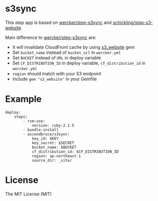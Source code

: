 # s3sync

This step app is based on [wercker/step-s3sync](https://github.com/wercker/step-s3sync) and [schickling/step-s3-website](https://github.com/schickling/step-s3-website)

Main difference to [wercker/step-s3sync](https://github.com/wercker/step-s3sync) are:

* It will invalidate CloudFront cache by using [s3_website](https://github.com/laurilehmijoki/s3_website) gem
* Set `bucket_name` instead of `bucket_url` in `wercker.yml`
* Set `BUCKET` instead of `URL` in deploy variable
* Set `CF_DISTRIBUTION_ID` in deploy variable, `cf_distribution_id` in `wercker.yml`
* `region` should match with your S3 endpoint
* Include `gem "s3_website"` in your Gemfile

# Example

```
deploy:
    steps:
        - rvm-use:
            version: ruby-2.1.5
        - bundle-install
        - ascendbruce/s3sync:
            key_id: $KEY
            key_secret: $SECRET
            bucket_name: $BUCKET
            cf_distribution_id: $CF_DISTRIBUTION_ID
            region: ap-northeast-1
            source_dir: _site/
```

# License

The MIT License (MIT)
